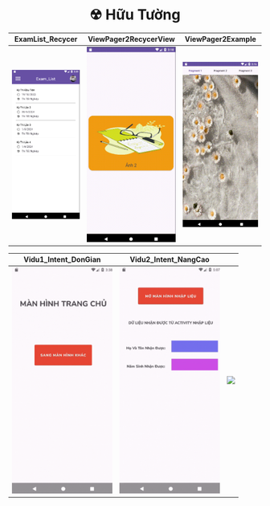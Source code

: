 <h1 align="center">☢ Hữu Tường</h1>


| ExamList_Recycer | ViewPager2RecycerView | ViewPager2Example |
|----------|-------------------------------|-------------------|
| <img src="https://github.com/HunterOct/63131631-AndroidProgramming/blob/main/Assets/V3.png" width="200px"> | <img src="https://github.com/HunterOct/63131631-AndroidProgramming/blob/main/Assets/V1.gif" width="200px"> | <img src="https://github.com/HunterOct/63131631-AndroidProgramming/blob/main/Assets/V2.gif" width="200px"> |

| Vidu1_Intent_DonGian | Vidu2_Intent_NangCao |  |
|----------|-------------------------------|-------------------|
| <img src="https://github.com/HunterOct/63131631-AndroidProgramming/blob/main/Assets/Vidu1_Intent_DonGian.gif" width="200px"> | <img src="https://github.com/HunterOct/63131631-AndroidProgramming/blob/main/Assets/Vidu2_Intent_NangCao.gif" width="200px"> | <img src="https://github.com/HunterOct/63131631-AndroidProgramming/blob/main/Assets/Vidu2_Intent_DangNhap.gif" width="200px">|
